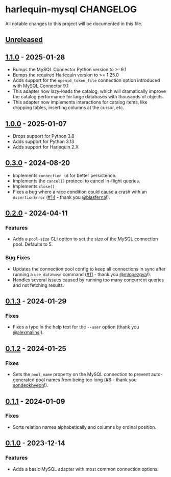 # harlequin-mysql CHANGELOG

All notable changes to this project will be documented in this file.

## [Unreleased]

## [1.1.0] - 2025-01-28

-   Bumps the MySQL Connector Python version to >=9.1
-   Bumps the required Harlequin version to >= 1.25.0
-   Adds support for the `openid_token_file` connection option introduced with MySQL Connector 9.1
-   This adapter now lazy-loads the catalog, which will dramatically improve the catalog performance for large databases with thousands of objects.
-   This adapter now implements interactions for catalog items, like dropping tables, inserting columns at the cursor, etc.

## [1.0.0] - 2025-01-07

-   Drops support for Python 3.8
-   Adds support for Python 3.13
-   Adds support for Harlequin 2.X

## [0.3.0] - 2024-08-20

-   Implements `connection_id` for better persistence.
-   Implements the `cancel()` protocol to cancel in-flight queries.
-   Implements `close()`
-   Fixes a bug where a race condition could cause a crash with an `AssertionError` ([#14](https://github.com/tconbeer/harlequin-mysql/issues/14) - thank you [@blasferna](https://github.com/blasferna)!).

## [0.2.0] - 2024-04-11

### Features

-   Adds a `pool-size` CLI option to set the size of the MySQL connection pool. Defaults to 5.

### Bug Fixes

-   Updates the connection pool config to keep all connections in sync after running a `use database` command ([#11](https://github.com/tconbeer/harlequin-mysql/issues/11) - thank you [@mlopezgva](https://github.com/mlopezgva)!).
-   Handles several issues caused by running too many concurrent queries and not fetching results.

## [0.1.3] - 2024-01-29

### Fixes

-   Fixes a typo in the help text for the `--user` option (thank you [@alexmalins](https://github.com/alexmalins)!).

## [0.1.2] - 2024-01-25

### Fixes

-   Sets the `pool_name` property on the MySQL connection to prevent auto-generated pool names from being too long ([#6](https://github.com/tconbeer/harlequin-mysql/issues/6) - thank you [sondeokhyeon](https://github.com/sondeokhyeon)!).

## [0.1.1] - 2024-01-09

### Fixes

-   Sorts relation names alphabetically and columns by ordinal position.

## [0.1.0] - 2023-12-14

### Features

-   Adds a basic MySQL adapter with most common connection options.

[Unreleased]: https://github.com/tconbeer/harlequin-mysql/compare/1.1.0...HEAD

[1.1.0]: https://github.com/tconbeer/harlequin-mysql/compare/1.0.0...1.1.0

[1.0.0]: https://github.com/tconbeer/harlequin-mysql/compare/0.3.0...1.0.0

[0.3.0]: https://github.com/tconbeer/harlequin-mysql/compare/0.2.0...0.3.0

[0.2.0]: https://github.com/tconbeer/harlequin-mysql/compare/0.1.3...0.2.0

[0.1.3]: https://github.com/tconbeer/harlequin-mysql/compare/0.1.2...0.1.3

[0.1.2]: https://github.com/tconbeer/harlequin-mysql/compare/0.1.1...0.1.2

[0.1.1]: https://github.com/tconbeer/harlequin-mysql/compare/0.1.0...0.1.1

[0.1.0]: https://github.com/tconbeer/harlequin-mysql/compare/f2caef7de11e68bb2b9798fb597c3fc05044b71e...0.1.0
